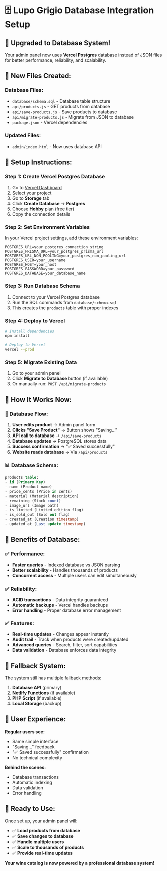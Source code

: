 # 🗄️ Lupo Grigio Database Integration Setup

## 🚀 **Upgraded to Database System!**

Your admin panel now uses **Vercel Postgres** database instead of JSON files for better performance, reliability, and scalability.

## 📁 **New Files Created:**

### **Database Files:**
- `database/schema.sql` - Database table structure
- `api/products.js` - GET products from database
- `api/save-products.js` - Save products to database
- `api/migrate-products.js` - Migrate from JSON to database
- `package.json` - Vercel dependencies

### **Updated Files:**
- `admin/index.html` - Now uses database API

## 🔧 **Setup Instructions:**

### **Step 1: Create Vercel Postgres Database**
1. Go to [Vercel Dashboard](https://vercel.com/dashboard)
2. Select your project
3. Go to **Storage** tab
4. Click **Create Database** → **Postgres**
5. Choose **Hobby** plan (free tier)
6. Copy the connection details

### **Step 2: Set Environment Variables**
In your Vercel project settings, add these environment variables:
```
POSTGRES_URL=your_postgres_connection_string
POSTGRES_PRISMA_URL=your_postgres_prisma_url
POSTGRES_URL_NON_POOLING=your_postgres_non_pooling_url
POSTGRES_USER=your_username
POSTGRES_HOST=your_host
POSTGRES_PASSWORD=your_password
POSTGRES_DATABASE=your_database_name
```

### **Step 3: Run Database Schema**
1. Connect to your Vercel Postgres database
2. Run the SQL commands from `database/schema.sql`
3. This creates the `products` table with proper indexes

### **Step 4: Deploy to Vercel**
```bash
# Install dependencies
npm install

# Deploy to Vercel
vercel --prod
```

### **Step 5: Migrate Existing Data**
1. Go to your admin panel
2. Click **Migrate to Database** button (if available)
3. Or manually run: `POST /api/migrate-products`

## 🎯 **How It Works Now:**

### **🔄 Database Flow:**
1. **User edits product** → Admin panel form
2. **Clicks "Save Product"** → Button shows "Saving..."
3. **API call to database** → `/api/save-products`
4. **Database updates** → PostgreSQL stores data
5. **Success confirmation** → "✅ Saved successfully"
6. **Website reads database** → Via `/api/products`

### **📊 Database Schema:**
```sql
products table:
- id (Primary Key)
- name (Product name)
- price_cents (Price in cents)
- material (Material description)
- remaining (Stock count)
- image_url (Image path)
- is_limited (Limited edition flag)
- is_sold_out (Sold out flag)
- created_at (Creation timestamp)
- updated_at (Last update timestamp)
```

## 🌟 **Benefits of Database:**

### **✅ Performance:**
- **Faster queries** - Indexed database vs JSON parsing
- **Better scalability** - Handles thousands of products
- **Concurrent access** - Multiple users can edit simultaneously

### **✅ Reliability:**
- **ACID transactions** - Data integrity guaranteed
- **Automatic backups** - Vercel handles backups
- **Error handling** - Proper database error management

### **✅ Features:**
- **Real-time updates** - Changes appear instantly
- **Audit trail** - Track when products were created/updated
- **Advanced queries** - Search, filter, sort capabilities
- **Data validation** - Database enforces data integrity

## 🔄 **Fallback System:**

The system still has multiple fallback methods:
1. **Database API** (primary)
2. **Netlify Functions** (if available)
3. **PHP Script** (if available)
4. **Local Storage** (backup)

## 📱 **User Experience:**

**Regular users see:**
- Same simple interface
- "Saving..." feedback
- "✅ Saved successfully" confirmation
- No technical complexity

**Behind the scenes:**
- Database transactions
- Automatic indexing
- Data validation
- Error handling

## 🎉 **Ready to Use:**

Once set up, your admin panel will:
- ✅ **Load products from database**
- ✅ **Save changes to database**
- ✅ **Handle multiple users**
- ✅ **Scale to thousands of products**
- ✅ **Provide real-time updates**

**Your wine catalog is now powered by a professional database system!**
